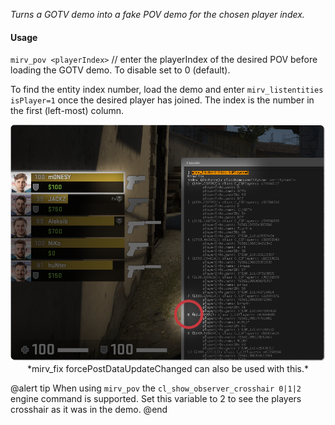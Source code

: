 *Turns a GOTV demo into a fake POV demo for the chosen player index.*

#### Usage

`mirv_pov <playerIndex>` // enter the playerIndex of the desired POV before loading the GOTV demo. To disable set to 0 (default).

To find the entity index number, load the demo and enter `mirv_listentities isPlayer=1` once the desired player has joined.
The index is the number in the first (left-most) column.

<img src="..\\\\images\\mirv_listentities_isPlayer1.png" alt="mirv_listentities isPlayer=1" class="autosize" />


<center>*mirv_fix forcePostDataUpdateChanged can also be used with this.*</center>

@alert tip
When using `mirv_pov` the `cl_show_observer_crosshair 0|1|2` engine command is supported. Set this variable to 2 to see the players crosshair as it was in the demo.
@end